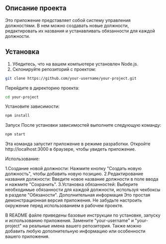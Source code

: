 
## Описание проекта

Это приложение представляет собой систему управления должностями. В нем можно создавать новые должности, редактировать их названия и устанавливать обязанности для каждой должности.

## Установка

1. Убедитесь, что на вашем компьютере установлен Node.js.
2. Склонируйте репозиторий с проектом:

```bash
git clone https://github.com/your-username/your-project.git
```
Перейдите в директорию проекта:
```bash
cd your-project
```
Установите зависимости:
```bash
npm install
```
Запуск
После установки зависимостей выполните следующую команду:

```bash
npm start
```
Эта команда запустит приложение в режиме разработки. Откройте http://localhost:3000 в браузере, чтобы увидеть приложение.

Использование:

1.Создание новой должности: Нажмите кнопку "Создать новую должность", чтобы добавить новую позицию.
2.Редактирование названия должности: Введите новое название должности в поле ввода и нажмите "Сохранить".
3.Установка обязанностей: Выберите необходимые обязанности для каждой должности, используя чекбоксы в разделе "Обязаности".
Дополнительная информация
Это простая демонстрационная версия приложения. Не забудьте настроить окружение перед использованием в рабочем проекте.


В README файле приведены базовые инструкции по установке, запуску и использованию приложения. Замените "your-username" и "your-project" на реальные имена вашего репозитория. Также можно добавить любую дополнительную информацию или особенности вашего приложения.








